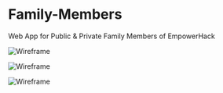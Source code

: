 # Family-Members

Web App for Public &amp; Private Family Members of EmpowerHack

![Wireframe](https://cloud.githubusercontent.com/assets/624760/11835567/8095fe7a-a3cc-11e5-9ef7-af04d63bd50f.png)

![Wireframe](https://cloud.githubusercontent.com/assets/16060989/12021537/6122476c-ad7f-11e5-952f-2b74919edc90.jpg)

![Wireframe](https://cloud.githubusercontent.com/assets/16060989/12019881/a437923a-ad6d-11e5-8879-c874200c1675.jpg)

